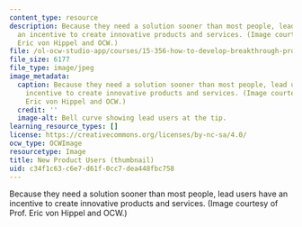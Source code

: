 ```yaml
---
content_type: resource
description: Because they need a solution sooner than most people, lead users have
  an incentive to create innovative products and services. (Image courtesy of Prof.
  Eric von Hippel and OCW.)
file: /ol-ocw-studio-app/courses/15-356-how-to-develop-breakthrough-products-and-services-spring-2004/c34f1c63c6e7d61f0cc7dea448fbc758_15-356s04-th.jpg
file_size: 6177
file_type: image/jpeg
image_metadata:
  caption: Because they need a solution sooner than most people, lead users have an
    incentive to create innovative products and services. (Image courtesy of Prof.
    Eric von Hippel and OCW.)
  credit: ''
  image-alt: Bell curve showing lead users at the tip.
learning_resource_types: []
license: https://creativecommons.org/licenses/by-nc-sa/4.0/
ocw_type: OCWImage
resourcetype: Image
title: New Product Users (thumbnail)
uid: c34f1c63-c6e7-d61f-0cc7-dea448fbc758
---
```

Because they need a solution sooner than most people, lead users have an incentive to create innovative products and services. (Image courtesy of Prof. Eric von Hippel and OCW.)